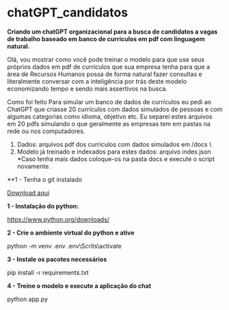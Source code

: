 # chatGPT_candidatos
**Criando um chatGPT organizacional para a busca de candidatos a vagas de trabalho baseado em banco de currículos em pdf com linguagem natural.**

Olá, vou mostrar como você pode treinar o modelo para que use seus próprios dados em pdf de currículos que sua empresa tenha para que a área de Recursos Humanos possa de forma natural fazer consultas e literalmente conversar com a inteligência por trás deste modelo economizando tempo e sendo mais assertivos na busca.

Como foi feito
Para simular um banco de dados de currículos eu pedi ao ChatGPT que criasse 20 currículos com dados simulados de pessoas e com algumas categorias como idioma, objetivo etc.
Eu separei estes arquivos em 20 pdfs simulando o que geralmente as empresas tem em pastas na rede ou nos computadores.

1. Dados: arquivos pdf dos currículos com dados simulados em /docs \
2. Modelo já treinado e indexados para estes dados: arquivo index.json \
*Caso tenha mais dados coloque-os na pasta docs e execute o script novamente.

**1 - Tenha o git instalado 

[Download aqui](https://git-scm.com/downloads)

**1 - Instalação do python:**

https://www.python.org/downloads/

**2 - Crie o ambiente virtual do python e ative**

python -m venv .env
.env\Scrits\activate

**3 - Instale os pacotes necessários**

pip install -r requirements.txt

**4 - Treine o modelo e execute a aplicação do chat**

python app.py


